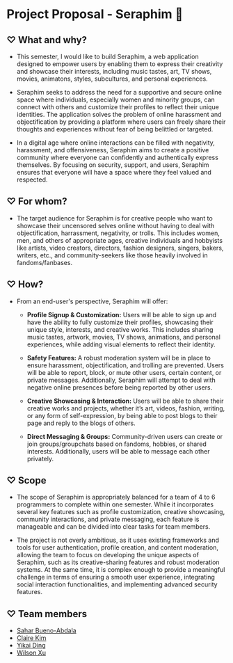 # Project Proposal - Seraphim 🪽

## ♡ What and why?

* This semester, I would like to build Seraphim, a web application designed to empower users by enabling them to express their creativity and showcase their interests, including music tastes, art, TV shows, movies, animatons, styles, subcultures, and personal experiences.

* Seraphim seeks to address the need for a supportive and secure online space where individuals, especially women and minority groups, can connect with others and customize their profiles to reflect their unique identities. The application solves the problem of online harassment and objectification by providing a platform where users can freely share their thoughts and experiences without fear of being belittled or targeted.

* In a digital age where online interactions can be filled with negativity, harassment, and offensiveness, Seraphim aims to create a positive community where everyone can confidently and authentically express themselves. By focusing on security, support, and users, Seraphim ensures that everyone will have a space where they feel valued and respected.

## ♡ For whom?

* The target audience for Seraphim is for creative people who want to showcase their uncensored selves online without having to deal with objectification, harrassment, negativity, or trolls. This includes women, men, and others of appropriate ages, creative individuals and hobbyists like artists, video creators, directors, fashion designers, singers, bakers, writers, etc., and community-seekers like those heavily involved in fandoms/fanbases.

## ♡ How?

* From an end-user's perspective, Seraphim will offer:

    * **Profile Signup & Customization:** Users will be able to sign up and have the ability to fully customize their profiles, showcasing their unique style, interests, and creative works. This includes sharing music tastes, artwork, movies, TV shows, animations, and personal experiences, while adding visual elements to reflect their identity.

    * **Safety Features:** A robust moderation system will be in place to ensure harassment, objectification, and trolling are prevented. Users will be able to report, block, or mute other users, certain content, or private messages. Additionally, Seraphim will attempt to deal with negative online presences before being reported by other users.

    * **Creative Showcasing & Interaction:** Users will be able to share their creative works and projects, whether it’s art, videos, fashion, writing, or any form of self-expression, by being able to post blogs to their page and reply to the blogs of others.

    * **Direct Messaging & Groups:** Community-driven users can create or join groups/groupchats based on fandoms, hobbies, or shared interests. Additionally, users will be able to message each other privately.


## ♡ Scope

* The scope of Seraphim is appropriately balanced for a team of 4 to 6 programmers to complete within one semester. While it incorporates several key features such as profile customization, creative showcasing, community interactions, and private messaging, each feature is manageable and can be divided into clear tasks for team members.

* The project is not overly ambitious, as it uses existing frameworks and tools for user authentication, profile creation, and content moderation, allowing the team to focus on developing the unique aspects of Seraphim, such as its creative-sharing features and robust moderation systems. At the same time, it is complex enough to provide a meaningful challenge in terms of ensuring a smooth user experience, integrating social interaction functionalities, and implementing advanced security features.

## ♡ Team members

* [Sahar Bueno-Abdala](https://github.com/saharbueno)
* [Claire Kim](https://github.com/radishsoups)
* [Yikai Ding](https://github.com/dyk2003)
* [Wilson Xu](https://github.com/wilsonxu101)

